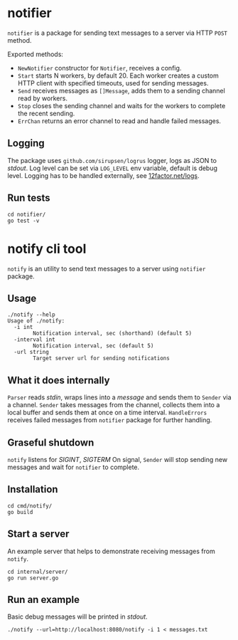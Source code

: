 # notifier

`notifier` is a package for sending text messages to a server via HTTP `POST` method.

Exported methods:
- `NewNotifier` constructor for `Notifier`, receives a config.
- `Start` starts N workers, by default 20. Each worker creates a custom HTTP client with specified timeouts, used for sending messages.
- `Send` receives messages as `[]Message`, adds them to a sending channel read by workers.
- `Stop` closes the sending channel and waits for the workers to complete the recent sending.
- `ErrChan` returns an error channel to read and handle failed messages.

## Logging

The package uses `github.com/sirupsen/logrus` logger, logs as JSON to *stdout*.
Log level can be set via `LOG_LEVEL` env variable, default is debug level.
Logging has to be handled externally, see [12factor.net/logs](https://12factor.net/logs).

## Run tests

```
cd notifier/
go test -v
```

# notify cli tool

`notify` is an utility to send text messages to a server using `notifier` package.

## Usage

```
./notify --help
Usage of ./notify:
  -i int
        Notification interval, sec (shorthand) (default 5)
  -interval int
        Notification interval, sec (default 5)
  -url string
        Target server url for sending notifications
```

## What it does internally

`Parser` reads *stdin*, wraps lines into a *message* and sends them to `Sender` via a channel.
`Sender` takes messages from the channel, collects them into a local buffer and sends them at once on a time interval.
`HandleErrors` receives failed messages from `notifier` package for further handling.

## Graseful shutdown

`notify` listens for *SIGINT*, *SIGTERM*
On signal, `Sender` will stop sending new messages and wait for `notifier` to complete.

## Installation

```
cd cmd/notify/
go build 
```

## Start a server

An example server that helps to demonstrate receiving messages from `notify`.

```
cd internal/server/
go run server.go 
```

## Run an example

Basic debug messages will be printed in *stdout*.
```
./notify --url=http://localhost:8080/notify -i 1 < messages.txt 
```